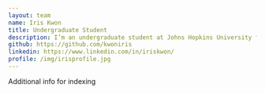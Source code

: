 ```yaml
---
layout: team
name: Iris Kwon
title: Undergraduate Student
description: I’m an undergraduate student at Johns Hopkins University from Seoul, Korea, studying Biomedical Engineering and Computer Science. I’m on a journey to create meaningful designs through computational approaches to eradicate health inequities and solve biomedical problems. Outside the lab, I enjoy going to the gym, cycling, attempting digital art, listening to music, and exploring the city with friends!
github: https://github.com/kwoniris
linkedin: https://www.linkedin.com/in/iriskwon/
profile: /img/irisprofile.jpg
---
```


Additional info for indexing
